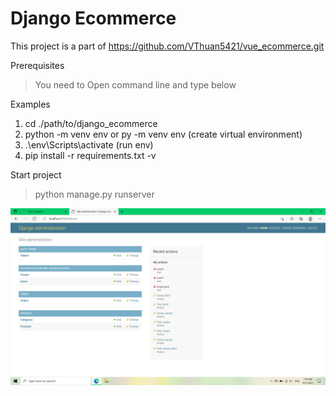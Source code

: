 # Django Ecommerce
This project is a part of https://github.com/VThuan5421/vue_ecommerce.git

Prerequisites
> You need to Open command line and type below

Examples
1. cd ./path/to/django_ecommerce
2. python -m venv env or py -m venv env (create virtual environment)
3. .\env\Scripts\activate (run env)
4. pip install -r requirements.txt -v

Start project
> python manage.py runserver


![Screenshot](image.png)
